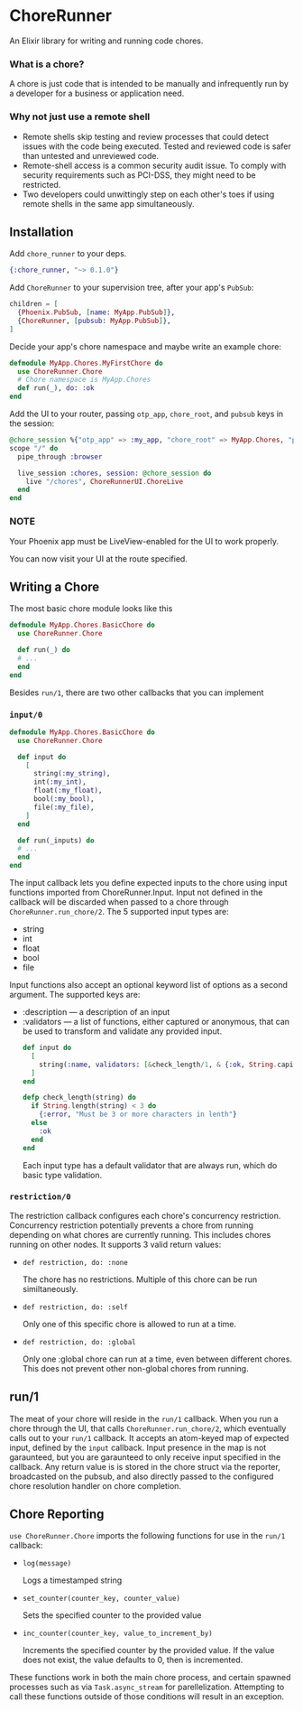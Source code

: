 # ChoreRunner
An Elixir library for writing and running code chores.
### What is a chore?
A chore is just code that is intended to be manually and infrequently run by a developer for a business or application need.

### Why not just use a remote shell
- Remote shells skip testing and review processes that could detect issues with the code being executed. Tested and reviewed code is safer than untested and unreviewed code.
- Remote-shell access is a common security audit issue. To comply with security requirements such as PCI-DSS, they might need to be restricted.
- Two developers could unwittingly step on each other's toes if using remote shells in the same app simultaneously.
## Installation
Add `chore_runner` to your deps.
```elixir
{:chore_runner, "~> 0.1.0"}
```
Add `ChoreRunner` to your supervision tree, after your app's `PubSub`:
```elixir
children = [
  {Phoenix.PubSub, [name: MyApp.PubSub]},
  {ChoreRunner, [pubsub: MyApp.PubSub]},
]
```
Decide your app's chore namespace and maybe write an example chore:
```elixir
defmodule MyApp.Chores.MyFirstChore do
  use ChoreRunner.Chore
  # Chore namespace is MyApp.Chores
  def run(_), do: :ok
end
```
Add the UI to your router, passing `otp_app`, `chore_root`, and `pubsub` keys in the session:
```elixir
@chore_session %{"otp_app" => :my_app, "chore_root" => MyApp.Chores, "pubsub" => MyApp.PubSub}
scope "/" do
  pipe_through :browser

  live_session :chores, session: @chore_session do
    live "/chores", ChoreRunnerUI.ChoreLive
  end
end
```
### NOTE
Your Phoenix app must be LiveView-enabled for the UI to work properly.

You can now visit your UI at the route specified.

## Writing a Chore
The most basic chore module looks like this
```elixir
defmodule MyApp.Chores.BasicChore do
  use ChoreRunner.Chore

  def run(_) do
  # ...
  end
end
```

Besides `run/1`, there are two other callbacks that you can implement

### `input/0`

```elixir
defmodule MyApp.Chores.BasicChore do
  use ChoreRunner.Chore

  def input do
    [
      string(:my_string),
      int(:my_int),
      float(:my_float),
      bool(:my_bool),
      file(:my_file),
    ]
  end

  def run(_inputs) do
  # ...
  end
end
```

The input callback lets you define expected inputs to the chore using input functions imported from ChoreRunner.Input. Input not defined in the callback will be discarded when passed to a chore through `ChoreRunner.run_chore/2`. The 5 supported input types are:
- string
- int
- float
- bool
- file

Input functions also accept an optional keyword list of options as a second argument. The supported keys are:
- :description — a description of an input
- :validators — a list of functions, either captured or anonymous, that can be used to transform and validate any provided input.
  ```elixir
  def input do
    [
      string(:name, validators: [&check_length/1, & {:ok, String.capitalize(&1)}]),
    ]
  end

  defp check_length(string) do
    if String.length(string) < 3 do
      {:error, "Must be 3 or more characters in lenth"}
    else
      :ok
    end
  end
  ```
  Each input type has a default validator that are always run, which do basic type validation.
### `restriction/0`
The restriction callback configures each chore's concurrency restriction. Concurrency restriction potentially prevents a chore from running depending on what chores are currently running. This includes chores running on other nodes. It supports 3 valid return values:
- `def restriction, do: :none`

  The chore has no restrictions. Multiple of this chore can be run similtaneously.
- `def restriction, do: :self`

  Only one of this specific chore is allowed to run at a time.
- `def restriction, do: :global`

  Only one :global chore can run at a time, even between different chores. This does not prevent other non-global chores from running.

## run/1
The meat of your chore will reside in the `run/1` callback. When you run a chore through the UI, that calls `ChoreRunner.run_chore/2`, which eventually calls out to your `run/1` callback. It accepts an atom-keyed map of expected input, defined by the `input` callback. Input presence in the map is not garaunteed, but you are garaunteed to only receive input specified in the callback. Any return value is is stored in the chore struct via the reporter, broadcasted on the pubsub, and also directly passed to the configured chore resolution handler on chore completion.

## Chore Reporting
`use ChoreRunner.Chore` imports the following functions for use in the `run/1` callback:
- `log(message)`

  Logs a timestamped string
- `set_counter(counter_key, counter_value)`

  Sets the specified counter to the provided value
- `inc_counter(counter_key, value_to_increment_by)`

  Increments the specified counter by the provided value. If the value does not exist, the value defaults to 0, then is incremented.

These functions work in both the main chore process, and certain spawned processes such as via `Task.async_stream` for parellelization. Attempting to call these functions outside of those conditions will result in an exception.